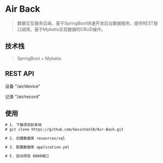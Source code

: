 # Air Back

> 数据交互服务后端，基于SpringBoot快速开发后台数据服务，提供REST接口调用，基于Mybatis实现数据的CRUD操作。

## 技术栈

> SpringBoot + Mybatis

## REST API

设备 "/air/device"

记录 "/air/record"

## 使用

```txt
# 1. 下载项目到本地
# git clone https://github.com/kevinten10/Air-Back.git

# 2. 创建数据库 resources/sql

# 3. 配置数据库 application.yml

# 5. 启动项目 8080端口
```
